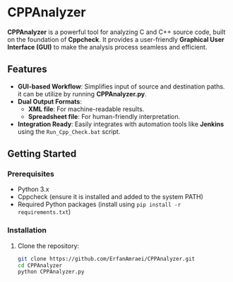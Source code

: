 # CPPAnalyzer  

**CPPAnalyzer** is a powerful tool for analyzing C and C++ source code, built on the foundation of **Cppcheck**. It provides a user-friendly **Graphical User Interface (GUI)** to make the analysis process seamless and efficient.  

## Features  
- **GUI-based Workflow**: Simplifies input of source and destination paths. it can be utilize by running **CPPAnalyzer.py**.
- **Dual Output Formats**:  
  - **XML file**: For machine-readable results.  
  - **Spreadsheet file**: For human-friendly interpretation.  
- **Integration Ready**: Easily integrates with automation tools like **Jenkins** using the `Run_Cpp_Check.bat` script.  

## Getting Started  

### Prerequisites  
- Python 3.x  
- Cppcheck (ensure it is installed and added to the system PATH)  
- Required Python packages (install using `pip install -r requirements.txt`)  

### Installation  
1. Clone the repository:  
   ```bash  
   git clone https://github.com/ErfanAmraei/CPPAnalyzer.git  
   cd CPPAnalyzer
   python CPPAnalyzer.py
